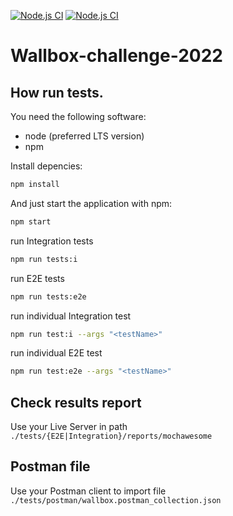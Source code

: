 [![Node.js CI](https://github.com/ZappaGit/wallbox-challenge-2022/actions/workflows/integration.yml/badge.svg)](https://github.com/ZappaGit/wallbox-challenge-2022/actions/workflows/integration.yml)
[![Node.js CI](https://github.com/ZappaGit/wallbox-challenge-2022/actions/workflows/e2e.yml/badge.svg)](https://github.com/ZappaGit/wallbox-challenge-2022/actions/workflows/e2e.yml)

# Wallbox-challenge-2022

## How run tests.

You need the following software:

- node (preferred LTS version)
- npm

Install depencies:

```bash
npm install
```

And just start the application with npm:

```bash
npm start
```

run Integration tests

```bash
npm run tests:i
```

run E2E tests

```bash
npm run tests:e2e
```

run individual Integration test

```bash
npm run test:i --args "<testName>"
```

run individual E2E test

```bash
npm run test:e2e --args "<testName>"
```

## Check results report

Use your Live Server in path `./tests/{E2E|Integration}/reports/mochawesome `

## Postman file

Use your Postman client to import file `./tests/postman/wallbox.postman_collection.json`
